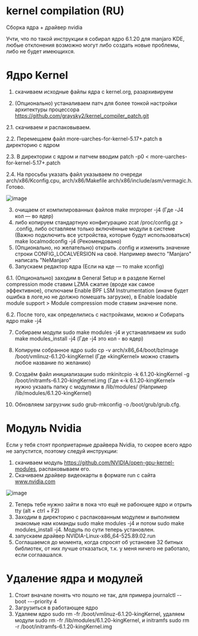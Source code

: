 # kernel compilation (RU)
Сборка ядра + драйвер nvidia

Учти, что по такой инструкции я собирал ядро 6.1.20 для manjaro KDE, 
любые отклонения возможно могут либо создать новые проблемы, либо не будет имеющихся.
# Ядро Kernel

1. скачиваем исходные файлы ядра с kernel.org, разархивируем 

2. (Опционально) устаналиваем патч для более тонкой настройки архитектуры процессора
https://github.com/graysky2/kernel_compiler_patch.git

2.1. скачиваем и распаковываем. 

2.2. Перемещаем файл more-uarches-for-kernel-5.17+.patch в директорию с ядром

2.3. В директории с ядром и патчем вводим patch -p0 <  more-uarches-for-kernel-5.17+.patch

2.4. На просьбы указать файл указываем по очереди arch/x86/Kconfig.cpu, arch/x86/Makefile arch/x86/include/asm/vermagic.h. Готово.

![image](https://user-images.githubusercontent.com/40124505/226691623-73590f95-f6a1-481f-876d-4b6aa8d0df54.png)


3. очищаем от компилированных файлов make mrproper -j4 (Где -J4 кол — во ядер)
4. либо копируем стандартную конфигурацию zcat /proc/config.gz > .config, 
   либо оставляем только включённые модули в системе (Важно подключить все устройства, которые будут использоваться)  make localmodconfig -j4 (Рекомендовано)
5. (Опционально, но желательно) открыть .config и изменить значение строки CONFIG_LOCALVERSION на своё. Например вместо "Manjaro" написать "NeManjaro"
6. Запускаем редактор ядра (Если на кде — то make xconfig)

6.1. (Опционально) заходим в General Setup и в разделе Kernel compression mode ставим LZMA сжатие (вроде как самое эффективное), отключаем Enable BPF LSM Instrumentation (иначе будет ошибка в логе,но не должно помешать загрузке), в Enable loadable module support > Module compression mode ставим значение none.

6.2. После того, как определились с настройками, можно и Собирать ядро make -j4

7. Собираем модули sudo make modules -j4
и устанавливаем их sudo make modules_install -j4 (Где -j4 это кол - во ядер)

8. Копируем собранное ядро sudo cp -v arch/x86_64/boot/bzImage /boot/vmlinuz-6.1.20-kingKernel 
(Где «kingKernel» можно ставить любое название по желанию)
9. Создаём файл инициализации sudo mkinitcpio -k 6.1.20-kingKernel -g /boot/initramfs-6.1.20-kingKernel.img
(Где «-k 6.1.20-kingKernel» нужно укзаать папку с модулями в /lib/modules/ (Например /lib/modules/6.1.20-kingKernel)

10. Обновляем загрузчик sudo grub-mkconfig -o /boot/grub/grub.cfg.

# Модуль Nvidia
Если у тебя стоят проприетарные драйвера Nvidia, то скорее всего ядро не запустится, поэтому следуй инструкции:
1. скачиваем модуль https://github.com/NVIDIA/open-gpu-kernel-modules, распаковываем его.
2. Скачиваем драйвер видеокарты в формате run с сайта www.nvidia.com

![image](https://user-images.githubusercontent.com/40124505/226967992-713b23a8-5c52-407e-b562-786f0ad41ace.png)


2. Теперь тебе нужно зайти в пока что ещё не рабоющее ядро и отрыть tty (alt + ctrl + F2)
3. Заходим в директорию с распакованным модулем и выполняем знакомые нам команды
sudo make modules -j4 и потом sudo make modules_install -j4. Модуль по сути теперь установлен.
4. запускаем драйвер NVIDIA-Linux-x86_64-525.89.02.run
5. Соглашаемся до момента, когда спросят об установке 32 битных библиотек, от них лучше отказаться, т.к. у меня ничего не работало, если соглаашался.

# Удаление ядра и модулей

1. Стоит вначале понять что пошло не так, для примера journalctl --boot ---priority 4
2. Загрузиться в работающее ядро
3. Удаляем ядро sudo rm -fr /boot/vmlinuz-6.1.20-kingKernel, удаляем модули sudo rm -fr /lib/modules/6.1.20-kingKernel,
   и initramfs sudo rm -r /boot/initramfs-6.1.20-kingKernel.img 






